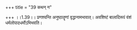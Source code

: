 +++
title = "39 कथन् न"

+++
।।1.39।। प्रणश्यन्ति अनुष्ठातॄणां वृद्धानामभावात्। अवशिष्टं बालादिरूपं
वंशं धर्मलोपादधर्मोऽभिभवति।  
  
